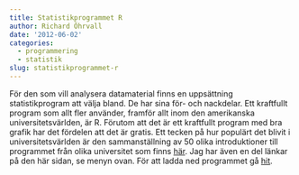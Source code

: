 ```yaml
---
title: Statistikprogrammet R
author: Richard Öhrvall
date: '2012-06-02'
categories:
  - programmering
  - statistik
slug: statistikprogrammet-r
---
```


För den som vill analysera datamaterial finns en uppsättning statistikprogram att välja bland. De har sina för- och nackdelar. Ett kraftfullt program som allt fler använder, framför allt inom den amerikanska universitetsvärlden, är R. Förutom att det är ett kraftfullt program med bra grafik har det fördelen att det är gratis. Ett tecken på hur populärt det blivit i universitetsvärlden är den sammanställning av 50 olika introduktioner till programmet från olika universitet som finns [här](http://pairach.com/2012/02/26/r-tutorials-from-universities-around-the-world/). Jag har även en del länkar på den här sidan, se menyn ovan. För att ladda ned programmet gå [hit](http://www.r-project.org/).
